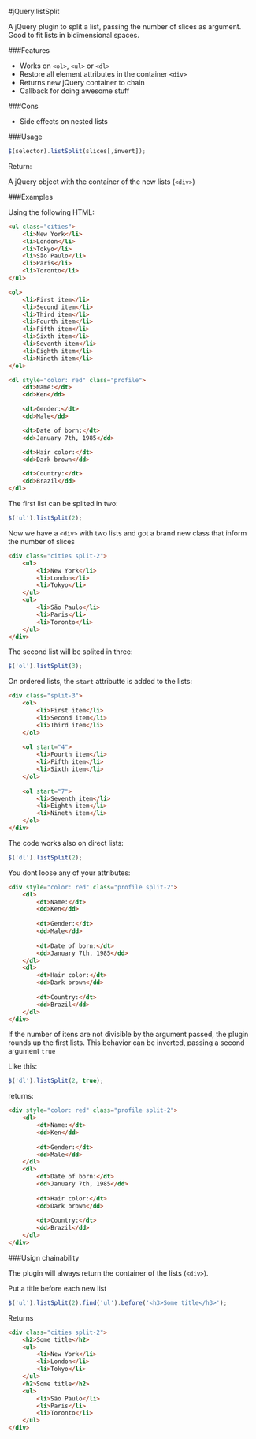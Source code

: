 #jQuery.listSplit

A jQuery plugin to split a list, passing the number of slices as argument. Good to fit lists in bidimensional spaces.

###Features

* Works on `<ol>`, `<ul>` or `<dl>`
* Restore all element attributes in the container `<div>`
* Returns new jQuery container to chain
* Callback for doing awesome stuff

###Cons
* Side effects on nested lists


###Usage

```javascript
$(selector).listSplit(slices[,invert]);
```

Return:

A jQuery object with the container of the new lists (`<div>`)

###Examples

Using the following HTML:

```html
<ul class="cities">
	<li>New York</li>
	<li>London</li>
	<li>Tokyo</li>
	<li>São Paulo</li>
	<li>Paris</li>
	<li>Toronto</li>
</ul>

<ol>
	<li>First item</li>
	<li>Second item</li>
	<li>Third item</li>
	<li>Fourth item</li>
	<li>Fifth item</li>
	<li>Sixth item</li>
	<li>Seventh item</li>
	<li>Eighth item</li>
	<li>Nineth item</li>
</ol>

<dl style="color: red" class="profile">
	<dt>Name:</dt>
	<dd>Ken</dd>

	<dt>Gender:</dt>
	<dd>Male</dd>

	<dt>Date of born:</dt>
	<dd>January 7th, 1985</dd>

	<dt>Hair color:</dt>
	<dd>Dark brown</dd>

	<dt>Country:</dt>
	<dd>Brazil</dd>
</dl>
```

The first list can be splited in two:

```javascript
$('ul').listSplit(2);
```

Now we have a `<div>` with two lists and got a brand new class that inform the number of slices

```html
<div class="cities split-2">
	<ul>
		<li>New York</li>
		<li>London</li>
		<li>Tokyo</li>
	</ul>
	<ul>
		<li>São Paulo</li>
		<li>Paris</li>
		<li>Toronto</li>
	</ul>
</div>
```

The second list will be splited in three:

```javascript
$('ol').listSplit(3);
```

On ordered lists, the `start` attributte is added to the lists:

```html
<div class="split-3">
	<ol>
		<li>First item</li>
		<li>Second item</li>
		<li>Third item</li>
	</ol>
	
	<ol start="4">
		<li>Fourth item</li>
		<li>Fifth item</li>
		<li>Sixth item</li>
	</ol>
	
	<ol start="7">
		<li>Seventh item</li>
		<li>Eighth item</li>
		<li>Nineth item</li>
	</ol>
</div>
```

The code works also on direct lists:

```javascript
$('dl').listSplit(2);
```

You dont loose any of your attributes:

```html
<div style="color: red" class="profile split-2">
	<dl>
		<dt>Name:</dt>
		<dd>Ken</dd>
		
		<dt>Gender:</dt>
		<dd>Male</dd>
		
		<dt>Date of born:</dt>
		<dd>January 7th, 1985</dd>
	</dl>
	<dl>
		<dt>Hair color:</dt>
		<dd>Dark brown</dd>
		
		<dt>Country:</dt>
		<dd>Brazil</dd>
	</dl>
</div>
```

If the number of itens are not divisible by the argument passed, the plugin rounds up the first lists.
This behavior can be inverted, passing a second argument `true`

Like this:

```javascript
$('dl').listSplit(2, true);
```

returns:

```html
<div style="color: red" class="profile split-2">
	<dl>
		<dt>Name:</dt>
		<dd>Ken</dd>
		
		<dt>Gender:</dt>
		<dd>Male</dd>
	</dl>
	<dl>
		<dt>Date of born:</dt>
		<dd>January 7th, 1985</dd>
		
		<dt>Hair color:</dt>
		<dd>Dark brown</dd>
		
		<dt>Country:</dt>
		<dd>Brazil</dd>
	</dl>
</div>
```

###Usign chainability

The plugin will always return the container of the lists (`<div>`).

Put a title before each new list

```javascript
$('ul').listSplit(2).find('ul').before('<h3>Some title</h3>');
```

Returns

```html
<div class="cities split-2">
	<h2>Some title</h2>
	<ul>
		<li>New York</li>
		<li>London</li>
		<li>Tokyo</li>
	</ul>
	<h2>Some title</h2>
	<ul>
		<li>São Paulo</li>
		<li>Paris</li>
		<li>Toronto</li>
	</ul>
</div>
```